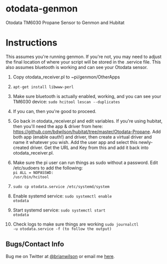 # otodata-genmon
Otodata TM6030 Propane Sensor to Genmon and Hubitat

# Instructions
This assumes you're running genmon. If you're not, you may need to adjust the
final location of where your script will be stored in the .service file. This
also assumes bluetooth is working and can see your Otodata sensor. 

1. Copy otodata_receiver.pl to ~pi/genmon/OtherApps
2. <code>apt-get install libwww-perl</code>
3. Make sure bluetooth is actually enabled, working, and you can see your TM6030 device: <code>sudo hcitool lescan --duplicates </code>
4. If you can, then you're good to proceed. 

5. Go back in otodata_receiver.pl and edit variables. If you're using hubitat,
then you'll need the app & driver from here:
https://github.com/bdwilson/hubitat/tree/master/Otodata-Propane. Add both app
(enable oauth!) and driver, then create a virtual driver and name it whatever you wish. Add the
user app and select this newly-created driver. Get the URL and Key from this
and add it back into otodata_receiver.pl.
6. Make sure the pi user can run things as sudo without a password. Edit
/etc/sudoers to add the following:<br><code>pi ALL = NOPASSWD: /usr/bin/hcitool </code>
7. <code>sudo cp otodata.service /etc/systemd/system </code>
8. Enable systemd service: <code>sudo systemctl enable otodata</code>
9. Start systemd service: <code>sudo systemctl start otodata</code>
10. Check logs to make sure things are working <code>sudo journalctl -u otodata.service -f (to follow the output)</code>

Bugs/Contact Info
-----------------
Bug me on Twitter at [@brianwilson](http://twitter.com/brianwilson) or email me [here](http://cronological.com/comment.php?ref=bubba).
